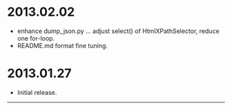 2013.02.02
==================================
* enhance dump_json.py ... adjust select() of HtmlXPathSelector, reduce one for-loop.
* README.md format fine tuning.

2013.01.27
==================================
* Initial release.

***